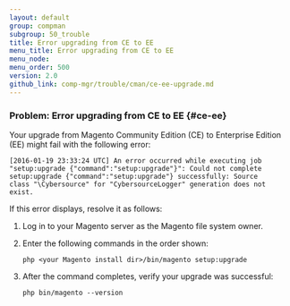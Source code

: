 ```yaml
---
layout: default
group: compman
subgroup: 50_trouble
title: Error upgrading from CE to EE
menu_title: Error upgrading from CE to EE
menu_node: 
menu_order: 500
version: 2.0
github_link: comp-mgr/trouble/cman/ce-ee-upgrade.md
---
```


### Problem: Error upgrading from CE to EE {#ce-ee}
Your upgrade from Magento Community Edition (CE) to Enterprise Edition (EE) might fail with the following error:

	[2016-01-19 23:33:24 UTC] An error occurred while executing job 
	"setup:upgrade {"command":"setup:upgrade"}": Could not complete 
	setup:upgrade {"command":"setup:upgrade"} successfully: Source 
	class "\Cybersource" for "CybersourceLogger" generation does not exist.

If this error displays, resolve it as follows:

1.	Log in to your Magento server as the Magento file system owner.
2.	Enter the following commands in the order shown:

		php <your Magento install dir>/bin/magento setup:upgrade

3.	After the command completes, verify your upgrade was successful:

		php bin/magento --version

